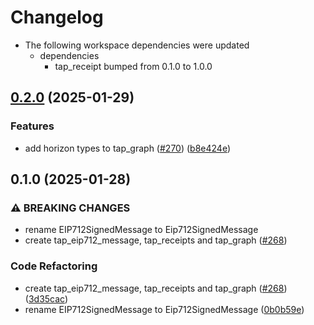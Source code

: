 # Changelog

* The following workspace dependencies were updated
  * dependencies
    * tap_receipt bumped from 0.1.0 to 1.0.0

## [0.2.0](https://github.com/semiotic-ai/timeline-aggregation-protocol/compare/tap_graph-v0.1.0...tap_graph-v0.2.0) (2025-01-29)


### Features

* add horizon types to tap_graph ([#270](https://github.com/semiotic-ai/timeline-aggregation-protocol/issues/270)) ([b8e424e](https://github.com/semiotic-ai/timeline-aggregation-protocol/commit/b8e424e2a177fdf6c6a3a936c5f6450e9d6fc504))

## 0.1.0 (2025-01-28)


### ⚠ BREAKING CHANGES

* rename EIP712SignedMessage to Eip712SignedMessage
* create tap_eip712_message, tap_receipts and tap_graph ([#268](https://github.com/semiotic-ai/timeline-aggregation-protocol/issues/268))

### Code Refactoring

* create tap_eip712_message, tap_receipts and tap_graph ([#268](https://github.com/semiotic-ai/timeline-aggregation-protocol/issues/268)) ([3d35cac](https://github.com/semiotic-ai/timeline-aggregation-protocol/commit/3d35cac73159a89125051b5148a88efc63eb2193))
* rename EIP712SignedMessage to Eip712SignedMessage ([0b0b59e](https://github.com/semiotic-ai/timeline-aggregation-protocol/commit/0b0b59e380c9e2f04da2b28c26ccd0202f15a4a8))
